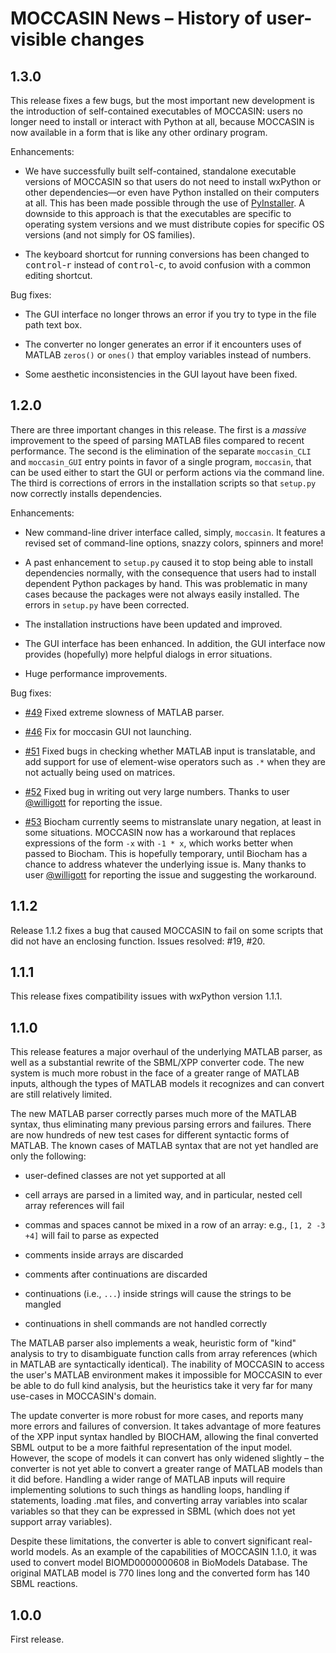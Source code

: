 MOCCASIN News &ndash; History of user-visible changes
=====================================================

1.3.0
-----

This release fixes a few bugs, but the most important new development
is the introduction of self-contained executables of MOCCASIN: users
no longer need to install or interact with Python at all, because
MOCCASIN is now available in a form that is like any other ordinary
program.

Enhancements:

* We have successfully built self-contained, standalone executable
versions of MOCCASIN so that users do not need to install wxPython or
other dependencies&mdash;or even have Python installed on their
computers at all.  This has been made possible through the use of
[PyInstaller](http://www.pyinstaller.org).  A downside to this
approach is that the executables are specific to operating system
versions and we must distribute copies for specific OS versions
(and not simply for OS families).

* The keyboard shortcut for running conversions has been changed to
  <kbd>control</kbd>-<kbd>r</kbd> instead of
  <kbd>control</kbd>-<kbd>c</kbd>, to avoid confusion with a common
  editing shortcut.

Bug fixes:

* The GUI interface no longer throws an error if you try to type in
  the file path text box.

* The converter no longer generates an error if it encounters uses of
  MATLAB `zeros()` or `ones()` that employ variables instead of numbers.

* Some aesthetic inconsistencies in the GUI layout have been fixed.


1.2.0
-----

There are three important changes in this release.  The first is a *massive* improvement to the speed of parsing MATLAB files compared to recent performance.  The second is the elimination of the separate `moccasin_CLI` and `moccasin_GUI` entry points in favor of a single program, `moccasin`, that can be used either to start the GUI or perform actions via the command line.  The third is corrections of errors in the installation scripts so that `setup.py` now correctly installs dependencies.

Enhancements:

* New command-line driver interface called, simply, `moccasin`.  It features a revised set of command-line options, snazzy colors, spinners and more!

* A past enhancement to `setup.py` caused it to stop being able to install dependencies normally, with the consequence that users had to install dependent Python packages by hand.  This was problematic in many cases because the packages were not always easily installed.  The errors in `setup.py` have been corrected.

* The installation instructions have been updated and improved.

* The GUI interface has been enhanced.  In addition, the GUI interface now provides (hopefully) more helpful dialogs in error situations.

* Huge performance improvements.


Bug fixes:

* [#49](https://github.com/sbmlteam/moccasin/issues/49) Fixed extreme slowness of MATLAB parser.

* [#46](https://github.com/sbmlteam/moccasin/issues/46) Fix for moccasin GUI not launching.

* [#51](https://github.com/sbmlteam/moccasin/issues/51) Fixed bugs in checking whether MATLAB input is translatable, and add support for use of element-wise operators such as `.*` when they are not actually being used on matrices.

* [#52](https://github.com/sbmlteam/moccasin/issues/52) Fixed bug in writing out very large numbers. Thanks to user [@willigott](https://github.com/willigott) for reporting the issue.

* [#53](https://github.com/sbmlteam/moccasin/issues/53) Biocham currently seems to mistranslate unary negation, at least in some situations.  MOCCASIN now has a workaround that replaces expressions of the form `-x` with `-1 * x`, which works better when passed to Biocham.  This is hopefully temporary, until Biocham has a chance to address whatever the underlying issue is.  Many thanks to user [@willigott](https://github.com/willigott) for reporting the issue and suggesting the workaround.


1.1.2
----------

Release 1.1.2 fixes a bug that caused MOCCASIN to fail on some scripts that did not have an enclosing function.  Issues resolved: #19, #20.



1.1.1
----------

This release fixes compatibility issues with wxPython version 1.1.1.



1.1.0
----------

This release features a major overhaul of the underlying MATLAB parser, as well as a substantial rewrite of the SBML/XPP converter code. The new system is much more robust in the face of a greater range of MATLAB inputs, although the types of MATLAB models it recognizes and can convert are still relatively limited.

The new MATLAB parser correctly parses much more of the MATLAB syntax, thus eliminating many previous parsing errors and failures. There are now hundreds of new test cases for different syntactic forms of MATLAB. The known cases of MATLAB syntax that are not yet handled are only the following:

* user-defined classes are not yet supported at all

* cell arrays are parsed in a limited way, and in particular, nested cell array references will fail

* commas and spaces cannot be mixed in a row of an array: e.g., `[1, 2 -3 +4]` will fail to parse as expected

* comments inside arrays are discarded

* comments after continuations are discarded

* continuations (i.e., `...`) inside strings will cause the strings to be mangled

* continuations in shell commands are not handled correctly

The MATLAB parser also implements a weak, heuristic form of "kind" analysis to try to disambiguate function calls from array references (which in MATLAB are syntactically identical). The inability of MOCCASIN to access the user's MATLAB environment makes it impossible for MOCCASIN to ever be able to do full kind analysis, but the heuristics take it very far for many use-cases in MOCCASIN's domain.

The update converter is more robust for more cases, and reports many more errors and failures of conversion. It takes advantage of more features of the XPP input syntax handled by BIOCHAM, allowing the final converted SBML output to be a more faithful representation of the input model. However, the scope of models it can convert has only widened slightly – the converter is not yet able to convert a greater range of MATLAB models than it did before. Handling a wider range of MATLAB inputs will require implementing solutions to such things as handling loops, handling if statements, loading .mat files, and converting array variables into scalar variables so that they can be expressed in SBML (which does not yet support array variables).

Despite these limitations, the converter is able to convert significant real-world models. As an example of the capabilities of MOCCASIN 1.1.0, it was used to convert model BIOMD0000000608 in BioModels Database. The original MATLAB model is 770 lines long and the converted form has 140 SBML reactions.



1.0.0
----------

First release.




<!--
# The following is for [X]Emacs users.  Please leave in place.
# Local Variables:
# fill-column: 70
# End:
-->
